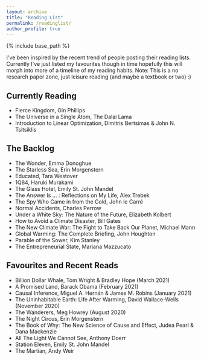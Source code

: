 ```yaml
---
layout: archive
title: "Reading List"
permalink: /readinglist/
author_profile: true
---
```


{% include base_path %}

I've been inspired by the recent trend of people posting their reading lists. Currently I've just listed my favourites though in time hopefully this will morph into more of a timeline of my reading habits.
Note: This is a no research paper zone, just leisure reading (and maybe a textbook or two) :) 

## Currently Reading
* Fierce Kingdom, Gin Phillips
* The Universe in a Single Atom, The Dalai Lama
* Introduction to Linear Optimization, Dimitris Bertsimas & John N. Tsitsiklis

## The Backlog
* The Wonder, Emma Donoghue
* The Starless Sea, Erin Morgenstern
* Educated, Tara Westover
* 1Q84, Haruki Murakami
* The Glass Hotel, Emily St. John Mandel
* The Answer Is … : Reflections on My Life, Alex Trebek
* The Spy Who Came in from the Cold, John le Carré
* Normal Accidents, Charles Perrow
* Under a White Sky: The Nature of the Future, Elizabeth Kolbert
* How to Avoid a Climate Disaster, Bill Gates
* The New Climate War: The Fight to Take Back Our Planet, Michael Mann
* Global Warming: The Complete Briefing, John Houghton
* Parable of the Sower, Kim Stanley
* The Entrepreneurial State, Mariana Mazzucato

## Favourites and Recent Reads
* Billion Dollar Whale, Tom Wright & Bradley Hope (March 2021)
* A Promised Land, Barack Obama (February 2021)
* Causal Inference, Miguel A. Hernán & James M. Robins (January 2021)
* The Uninhabitable Earth: Life After Warming, David Wallace-Wells (November 2020)
* The Wanderers, Meg Howrey (August 2020)
* The Night Circus, Erin Morgenstern
* The Book of Why: The New Science of Cause and Effect, Judea Pearl & Dana Mackenzie
* All The Light We Cannot See, Anthony Doerr
* Station Eleven, Emily St. John Mandel
* The Martian, Andy Weir
